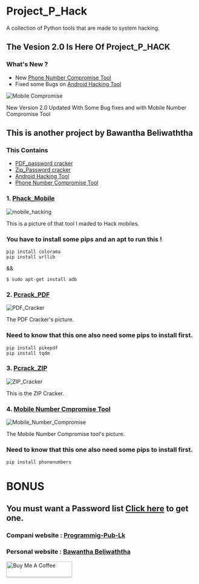 # Project_P_Hack
A collection of Python tools that are made to system hacking.
<h2>The Vesion 2.0 Is Here Of Project_P_HACK</h2>

<h3>What's New ?</h3>
<ul type="square">
  <li> New <a href="https://github.com/BawanthaBeliwaththa/project_P_Hack/blob/main/PROJECTS/V2.0/numberdetails.py">Phone Number Compromise Tool</a></li>
  <li> Fixed some Bugs on <a href="https://github.com/MrWhiteHatBAWA/project_P_Hack/blob/main/PROJECTS/phack_mob.py" target="_blank">Android Hacking Tool</a></li>
</ul>


<img src="https://user-images.githubusercontent.com/85686518/209597814-aa005164-e7e9-4da3-a7d5-b1f34c35fec7.png" alt="Mobile Compromise">

New Version 2.0 Updated With Some Bug fixes and with Mobile Number Compromise Tool 

<h2> This is another project by Bawantha Beliwaththa</h2>

<h3> This Contains </h3>
<ul type = "disk">
  <li> <a href="https://github.com/MrWhiteHatBAWA/project_P_Hack/blob/main/PROJECTS/pcrack_pdf.py" target="_blank">PDF_password cracker</a></li>
  <li> <a href="https://github.com/MrWhiteHatBAWA/project_P_Hack/blob/main/PROJECTS/pcrack_zip.py" target="_blank">Zip_Password cracker</a></li>
  <li> <a href="https://github.com/MrWhiteHatBAWA/project_P_Hack/blob/main/PROJECTS/phack_mob.py" target="_blank">Android Hacking Tool</a> </li>
  <li> <a href="https://github.com/BawanthaBeliwaththa/project_P_Hack/blob/main/PROJECTS/V2.0/numberdetails.py">Phone Number Compromise Tool</a></li>
</ul>

<h3> 1. <a href="https://github.com/MrWhiteHatBAWA/project_P_Hack/blob/main/PROJECTS/pcrack_pdf.py"> Phack_Mobile </a></h3>
<img src="https://user-images.githubusercontent.com/85686518/169089396-f2491e42-067e-45c1-9cc0-b15fe5d9caa3.png" alt="mobile_hacking">

This is a picture of that tool I maded to Hack mobiles.

<h3> You have to install some pips and an apt to run this !</h3>

```
pip install colorama
pip install urllib
```

&&

```
$ sudo apt-get install adb
```

<h3> 2. <a href="https://github.com/MrWhiteHatBAWA/project_P_Hack/blob/main/PROJECTS/pcrack_zip.py">Pcrack_PDF </a></h3>
<img src="https://user-images.githubusercontent.com/85686518/169089491-41d26759-09e1-4297-9e66-e1d09d114982.png" alt="PDF_Cracker">

The PDF Cracker's picture. 

<h3> Need to know that this one also need some pips to install first. </h3>

```
pip install pikepdf
pip install tqdm
```

<h3> 3. <a href="https://github.com/MrWhiteHatBAWA/project_P_Hack/blob/main/PROJECTS/phack_mob.py">Pcrack_ZIP</a></h3>
<img src="https://user-images.githubusercontent.com/85686518/169089516-6bf1a052-384a-443e-9fef-d17b0fa63c0c.png" alt="ZIP_Cracker">

This is the ZIP Cracker.

<h3> 4. <a href="https://github.com/BawanthaBeliwaththa/project_P_Hack/blob/main/PROJECTS/V2.0/numberdetails.py">Mobile Number Cmpromise Tool </a></h3>
<img src="https://user-images.githubusercontent.com/85686518/209597814-aa005164-e7e9-4da3-a7d5-b1f34c35fec7.png" alt="Mobile_Number_Compromise">

The Mobile Number Compromise tool's picture. 

<h3> Need to know that this one also need some pips to install first. </h3>

```
pip install phonenumbers
```

# BONUS
<h2> You must want a Password list <a href="https://link.ap1.storjshare.io/juf7ywmjwsi6ynloo3nscphjswyq/passwords%2Fpassword.txt"> Click here</a> to get one. </h2>

<h3> Compani website : <a href="https://programming-pub-lk.ml"> Programmig-Pub-Lk </a></h3>

<h3> Personal website : <a href="https://bawanthabeliwaththa.ml"> Bawantha Beliwaththa </a></h3>

<a href="https://www.paypal.com/signin/?returnUri=%2Fmyaccount%2Ftransfer%2FpayRequest%2FU-94R908477U869382E%2FU-0PL334692A808573K%3FclassicUrl%3D%2FLK%2Fcgi-bin%2F%3Fcmd%3D_prq&id=6l.gZld3gkFQ6q-gAyF1f4wNd2RUoDgUp8U5cA&expId=p2p&onboardData=%7B%22signUpRequest%22%3A%7B%22method%22%3A%22get%22%2C%22url%22%3A%22https%3A%2F%2Fwww.paypal.com%2Fmyaccount%2Ftransfer%2FguestLogin%2FpayRequest%2FU-94R908477U869382E%2FU-0PL334692A808573K%3FclassicUrl%3D%2FLK%2Fcgi-bin%2F%3Fcmd%3D_prq%26id%3D6l.gZld3gkFQ6q-gAyF1f4wNd2RUoDgUp8U5cA%22%7D%7D&flowContextData=eaDdgrtuXEUqekbEDSO6yxmRx6A58zCRZQ9Df_WZ28X1K1KpCUvOwDIzYvDnyA0S_6CdgcAC3WxB6u8rMLHfGNcFNHcdMEPGIa8W1wRGXRUUmp-2uuotflzfgPqsqOYFgG_6TgZLLPXuAqyj75SE7EUZjmopKL3nW1-DsuEr4-i3-D8LMGzgcwKJfjUWvonwa2WkZrFFGqz2DojR&v=1&utm_source=unp&utm_medium=email&utm_campaign=RT000186&utm_unptid=d62d5916-d753-11ec-851b-3cfdfef04e64&ppid=RT000186&cnac=LK&rsta=en_US%28en-LK%29&cust=&unptid=d62d5916-d753-11ec-851b-3cfdfef04e64&calc=aa6fb4e0fdabc&unp_tpcid=requestmoney-notifications-requestee&page=main%3Aemail%3ART000186&pgrp=main%3Aemail&e=cl&mchn=em&s=ci&mail=sys&appVersion=1.89.1&xt=104038" target="_blank"><img src="https://www.buymeacoffee.com/assets/img/custom_images/orange_img.png" alt="Buy Me A Coffee" style="height: 41px !important;width: 174px !important;box-shadow: 0px 3px 2px 0px rgba(190, 190, 190, 0.5) !important;-webkit-box-shadow: 0px 3px 2px 0px rgba(190, 190, 190, 0.5) !important;" ></a>

